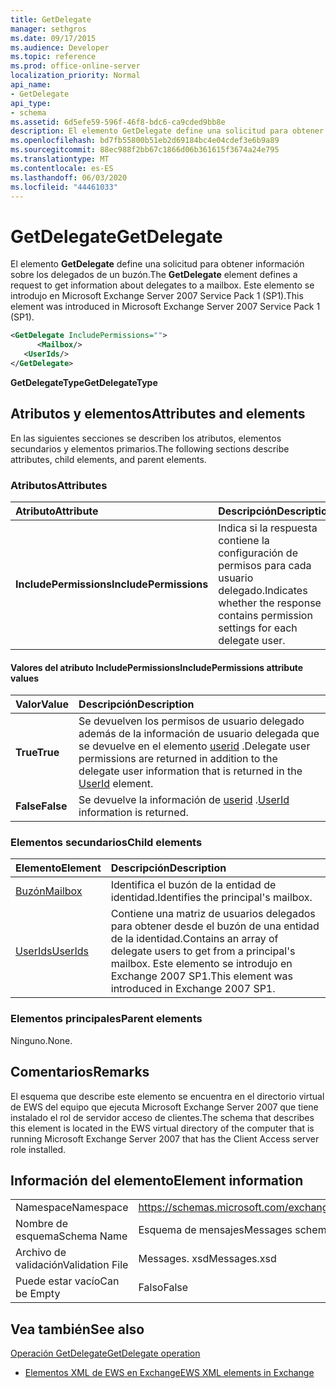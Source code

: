 ```yaml
---
title: GetDelegate
manager: sethgros
ms.date: 09/17/2015
ms.audience: Developer
ms.topic: reference
ms.prod: office-online-server
localization_priority: Normal
api_name:
- GetDelegate
api_type:
- schema
ms.assetid: 6d5efe59-596f-46f8-bdc6-ca9cded9bb8e
description: El elemento GetDelegate define una solicitud para obtener información sobre los delegados de un buzón. Este elemento se introdujo en Microsoft Exchange Server 2007 Service Pack 1 (SP1).
ms.openlocfilehash: bd7fb55800b51eb2d69184bc4e04cdef3e6b9a89
ms.sourcegitcommit: 88ec988f2bb67c1866d06b361615f3674a24e795
ms.translationtype: MT
ms.contentlocale: es-ES
ms.lasthandoff: 06/03/2020
ms.locfileid: "44461033"
---
```

# <a name="getdelegate"></a><span data-ttu-id="63746-104">GetDelegate</span><span class="sxs-lookup"><span data-stu-id="63746-104">GetDelegate</span></span>

<span data-ttu-id="63746-105">El elemento **GetDelegate** define una solicitud para obtener información sobre los delegados de un buzón.</span><span class="sxs-lookup"><span data-stu-id="63746-105">The **GetDelegate** element defines a request to get information about delegates to a mailbox.</span></span> <span data-ttu-id="63746-106">Este elemento se introdujo en Microsoft Exchange Server 2007 Service Pack 1 (SP1).</span><span class="sxs-lookup"><span data-stu-id="63746-106">This element was introduced in Microsoft Exchange Server 2007 Service Pack 1 (SP1).</span></span> 
  
```xml
<GetDelegate IncludePermissions="">
      <Mailbox/>
   <UserIds/>
</GetDelegate>
```

 <span data-ttu-id="63746-107">**GetDelegateType**</span><span class="sxs-lookup"><span data-stu-id="63746-107">**GetDelegateType**</span></span>
## <a name="attributes-and-elements"></a><span data-ttu-id="63746-108">Atributos y elementos</span><span class="sxs-lookup"><span data-stu-id="63746-108">Attributes and elements</span></span>

<span data-ttu-id="63746-109">En las siguientes secciones se describen los atributos, elementos secundarios y elementos primarios.</span><span class="sxs-lookup"><span data-stu-id="63746-109">The following sections describe attributes, child elements, and parent elements.</span></span>
  
### <a name="attributes"></a><span data-ttu-id="63746-110">Atributos</span><span class="sxs-lookup"><span data-stu-id="63746-110">Attributes</span></span>

|<span data-ttu-id="63746-111">**Atributo**</span><span class="sxs-lookup"><span data-stu-id="63746-111">**Attribute**</span></span>|<span data-ttu-id="63746-112">**Descripción**</span><span class="sxs-lookup"><span data-stu-id="63746-112">**Description**</span></span>|
|:-----|:-----|
|<span data-ttu-id="63746-113">**IncludePermissions**</span><span class="sxs-lookup"><span data-stu-id="63746-113">**IncludePermissions**</span></span> <br/> |<span data-ttu-id="63746-114">Indica si la respuesta contiene la configuración de permisos para cada usuario delegado.</span><span class="sxs-lookup"><span data-stu-id="63746-114">Indicates whether the response contains permission settings for each delegate user.</span></span>  <br/> |
   
#### <a name="includepermissions-attribute-values"></a><span data-ttu-id="63746-115">Valores del atributo IncludePermissions</span><span class="sxs-lookup"><span data-stu-id="63746-115">IncludePermissions attribute values</span></span>

|<span data-ttu-id="63746-116">**Valor**</span><span class="sxs-lookup"><span data-stu-id="63746-116">**Value**</span></span>|<span data-ttu-id="63746-117">**Descripción**</span><span class="sxs-lookup"><span data-stu-id="63746-117">**Description**</span></span>|
|:-----|:-----|
|<span data-ttu-id="63746-118">**True**</span><span class="sxs-lookup"><span data-stu-id="63746-118">**True**</span></span> <br/> |<span data-ttu-id="63746-119">Se devuelven los permisos de usuario delegado además de la información de usuario delegada que se devuelve en el elemento [userid](userid.md) .</span><span class="sxs-lookup"><span data-stu-id="63746-119">Delegate user permissions are returned in addition to the delegate user information that is returned in the [UserId](userid.md) element.</span></span>  <br/> |
|<span data-ttu-id="63746-120">**False**</span><span class="sxs-lookup"><span data-stu-id="63746-120">**False**</span></span> <br/> |<span data-ttu-id="63746-121">Se devuelve la información de [userid](userid.md) .</span><span class="sxs-lookup"><span data-stu-id="63746-121">[UserId](userid.md) information is returned.</span></span>  <br/> |
   
### <a name="child-elements"></a><span data-ttu-id="63746-122">Elementos secundarios</span><span class="sxs-lookup"><span data-stu-id="63746-122">Child elements</span></span>

|<span data-ttu-id="63746-123">**Elemento**</span><span class="sxs-lookup"><span data-stu-id="63746-123">**Element**</span></span>|<span data-ttu-id="63746-124">**Descripción**</span><span class="sxs-lookup"><span data-stu-id="63746-124">**Description**</span></span>|
|:-----|:-----|
|[<span data-ttu-id="63746-125">Buzón</span><span class="sxs-lookup"><span data-stu-id="63746-125">Mailbox</span></span>](mailbox.md) <br/> |<span data-ttu-id="63746-126">Identifica el buzón de la entidad de identidad.</span><span class="sxs-lookup"><span data-stu-id="63746-126">Identifies the principal's mailbox.</span></span>  <br/> |
|[<span data-ttu-id="63746-127">UserIds</span><span class="sxs-lookup"><span data-stu-id="63746-127">UserIds</span></span>](userids.md) <br/> |<span data-ttu-id="63746-128">Contiene una matriz de usuarios delegados para obtener desde el buzón de una entidad de la identidad.</span><span class="sxs-lookup"><span data-stu-id="63746-128">Contains an array of delegate users to get from a principal's mailbox.</span></span> <span data-ttu-id="63746-129">Este elemento se introdujo en Exchange 2007 SP1.</span><span class="sxs-lookup"><span data-stu-id="63746-129">This element was introduced in Exchange 2007 SP1.</span></span>  <br/> |
   
### <a name="parent-elements"></a><span data-ttu-id="63746-130">Elementos principales</span><span class="sxs-lookup"><span data-stu-id="63746-130">Parent elements</span></span>

<span data-ttu-id="63746-131">Ninguno.</span><span class="sxs-lookup"><span data-stu-id="63746-131">None.</span></span>
  
## <a name="remarks"></a><span data-ttu-id="63746-132">Comentarios</span><span class="sxs-lookup"><span data-stu-id="63746-132">Remarks</span></span>

<span data-ttu-id="63746-133">El esquema que describe este elemento se encuentra en el directorio virtual de EWS del equipo que ejecuta Microsoft Exchange Server 2007 que tiene instalado el rol de servidor acceso de clientes.</span><span class="sxs-lookup"><span data-stu-id="63746-133">The schema that describes this element is located in the EWS virtual directory of the computer that is running Microsoft Exchange Server 2007 that has the Client Access server role installed.</span></span>
  
## <a name="element-information"></a><span data-ttu-id="63746-134">Información del elemento</span><span class="sxs-lookup"><span data-stu-id="63746-134">Element information</span></span>

|||
|:-----|:-----|
|<span data-ttu-id="63746-135">Namespace</span><span class="sxs-lookup"><span data-stu-id="63746-135">Namespace</span></span>  <br/> |https://schemas.microsoft.com/exchange/services/2006/messages  <br/> |
|<span data-ttu-id="63746-136">Nombre de esquema</span><span class="sxs-lookup"><span data-stu-id="63746-136">Schema Name</span></span>  <br/> |<span data-ttu-id="63746-137">Esquema de mensajes</span><span class="sxs-lookup"><span data-stu-id="63746-137">Messages schema</span></span>  <br/> |
|<span data-ttu-id="63746-138">Archivo de validación</span><span class="sxs-lookup"><span data-stu-id="63746-138">Validation File</span></span>  <br/> |<span data-ttu-id="63746-139">Messages. xsd</span><span class="sxs-lookup"><span data-stu-id="63746-139">Messages.xsd</span></span>  <br/> |
|<span data-ttu-id="63746-140">Puede estar vacío</span><span class="sxs-lookup"><span data-stu-id="63746-140">Can be Empty</span></span>  <br/> |<span data-ttu-id="63746-141">Falso</span><span class="sxs-lookup"><span data-stu-id="63746-141">False</span></span>  <br/> |
   
## <a name="see-also"></a><span data-ttu-id="63746-142">Vea también</span><span class="sxs-lookup"><span data-stu-id="63746-142">See also</span></span>



[<span data-ttu-id="63746-143">Operación GetDelegate</span><span class="sxs-lookup"><span data-stu-id="63746-143">GetDelegate operation</span></span>](getdelegate-operation.md)


- [<span data-ttu-id="63746-144">Elementos XML de EWS en Exchange</span><span class="sxs-lookup"><span data-stu-id="63746-144">EWS XML elements in Exchange</span></span>](ews-xml-elements-in-exchange.md)

